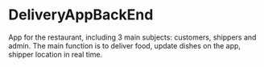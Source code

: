 # DeliveryAppBackEnd
App for the restaurant, including 3 main subjects: customers, shippers and admin. The main function is to deliver food, update dishes on the app, shipper location in real time.
